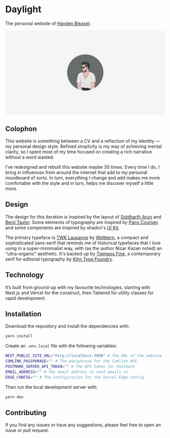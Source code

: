 # Daylight

The personal website of [Hayden Bleasel](https://haydenbleasel.com/).

![Cover Photo](./app/opengraph-image.png)

## Colophon

This website is something between a CV and a reflection of my identity — my personal design style. Refined simplicity is my way of achieving mental clarity, so I spent most of my time focused on creating a rich narrative without a word wasted.

I’ve redesigned and rebuilt this website maybe 30 times. Every time I do, I bring in influences from around the internet that add to my personal moodboard of sorts. In turn, everything I change and add makes me more comfortable with the style and in turn, helps me discover myself a little more.

## Design

The design for this iteration is inspired by the layout of [Siddharth Arun](https://sdrn.co/) and [Benji Taylor](https://benjitaylor.info/). Some elements of typography are inspired by [Paco Coursey](https://paco.me/) and some components are inspired by shadcn's [UI Kit](https://ui.shadcn.com/).

The primary typeface is [TWK Lausanne](https://www.weltkern.com/shop/detail-typeface/lausanne) by [Weltkern](https://www.weltkern.com/), a compact and sophisticated sans-serif that reminds me of historical typefaces that I love using in a super-mimimalist way, with (as the author Nizar Kazan noted) an “ultra-organic” aesthetic. It's backed up by [Tiempos Fine](https://klim.co.nz/retail-fonts/tiempos-fine/), a contemporary serif for editorial typography by [Klim Type Foundry](https://klim.co.nz/).

## Technology

It’s built from ground-up with my favourite technologies, starting with Next.js and Vercel for the construct, then Tailwind for utility classes for rapid development.

## Installation

Download the repository and install the dependencies with:

```sh
yarn install
```

Create an `.env.local` file with the following variables:

```sh
NEXT_PUBLIC_SITE_URL="http://localhost:3000" # The URL of the website
COMLINK_PASSPHRASE="" # The passphrase for the Comlink API
POSTMARK_SERVER_API_TOKEN="" # The API token for Postmark
EMAIL_ADDRESS="" # The email address to send emails to
EDGE_CONFIG="" # The configuration for the Vercel Edge Config
```

Then run the local development server with:

```sh
yarn dev
```

## Contributing

If you find any issues or have any suggestions, please feel free to open an issue or pull request.
